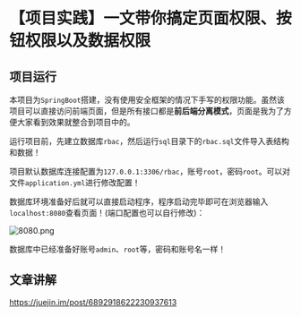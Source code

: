 # 【项目实践】一文带你搞定页面权限、按钮权限以及数据权限

## 项目运行

本项目为`SpringBoot`搭建，没有使用安全框架的情况下手写的权限功能。虽然该项目可以直接访问前端页面，但是所有接口都是**前后端分离模式**，页面是我为了方便大家看到效果就整合到项目中的。

运行项目前，先建立数据库`rbac`，然后运行`sql`目录下的`rbac.sql`文件导入表结构和数据！

项目默认数据库连接配置为`127.0.0.1:3306/rbac`，账号`root`，密码`root`。可以对文件`application.yml`进行修改配置！

数据库环境准备好后就可以直接启动程序，程序启动完毕即可在浏览器输入`localhost:8080`查看页面！(端口配置也可以自行修改)：

![8080.png](http://ww1.sinaimg.cn/large/dcdff92dgy1gki64adnisj21hc0smhdt.jpg)

数据库中已经准备好账号`admin`、`root`等，密码和账号名一样！

## 文章讲解

https://juejin.im/post/6892918622230937613